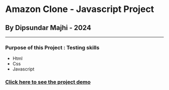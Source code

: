 # Amazon Clone - Javascript Project

## By Dipsundar Majhi - 2024

---

### Purpose of this Project : Testing skills

- Html
- Css
- Javascript

### [Click here to see the project demo]()
